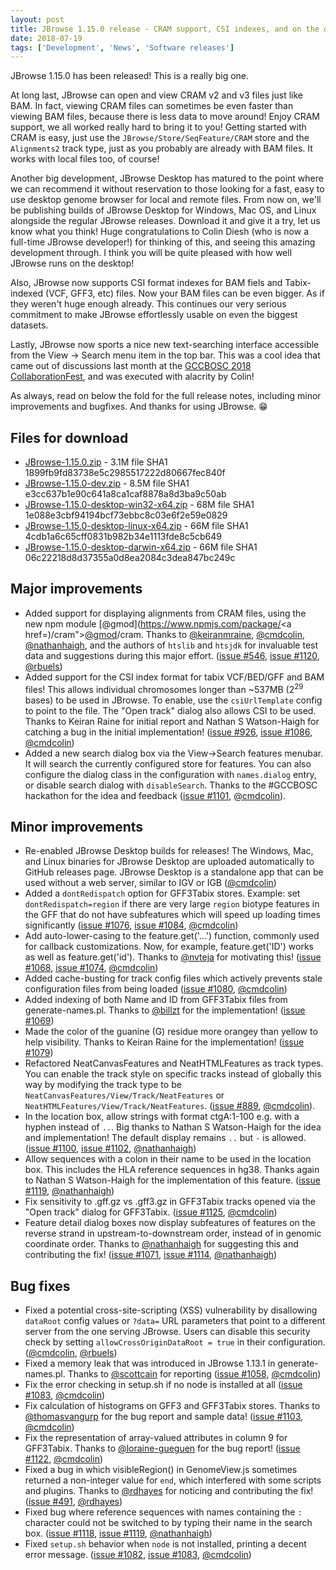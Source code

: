 ```yaml
---
layout: post
title: JBrowse 1.15.0 release - CRAM support, CSI indexes, and on the desktop!
date: 2018-07-19
tags: ['Development', 'News', 'Software releases']
---
```


JBrowse 1.15.0 has been released! This is a really big one.

At long last, JBrowse can open and view CRAM v2 and v3 files just like BAM. In
fact, viewing CRAM files can sometimes be even faster than viewing BAM files,
because there is less data to move around! Enjoy CRAM support, we all worked
really hard to bring it to you! Getting started with CRAM is easy, just use the
`JBrowse/Store/SeqFeature/CRAM` store and the `Alignments2` track type, just as
you probably are already with BAM files. It works with local files too, of
course!

Another big development, JBrowse Desktop has matured to the point where we can
recommend it without reservation to those looking for a fast, easy to use
desktop genome browser for local and remote files. From now on, we'll be
publishing builds of JBrowse Desktop for Windows, Mac OS, and Linux alongside
the regular JBrowse releases. Download it and give it a try, let us know what
you think! Huge congratulations to Colin Diesh (who is now a full-time JBrowse
developer!) for thinking of this, and seeing this amazing development through. I
think you will be quite pleased with how well JBrowse runs on the desktop!

Also, JBrowse now supports CSI format indexes for BAM fiels and Tabix-indexed
(VCF, GFF3, etc) files. Now your BAM files can be even bigger. As if they
weren't huge enough already. This continues our very serious commitment to make
JBrowse effortlessly usable on even the biggest datasets.

Lastly, JBrowse now sports a nice new text-searching interface accessible from
the View → Search menu item in the top bar. This was a cool idea that came out
of discussions last month at the
[GCCBOSC 2018 CollaborationFest](https://galaxyproject.org/events/gccbosc2018/collaboration/),
and was executed with alacrity by Colin!

As always, read on below the fold for the full release notes, including minor
improvements and bugfixes. And thanks for using JBrowse. &#x1f601;

## Files for download

- [JBrowse-1.15.0.zip](https://github.com/GMOD/jbrowse/releases/download/1.15.0-release/JBrowse-1.15.0.zip) -
  3.1M file SHA1 1899fb9fd83738e5c2985517222d80667fec840f
- [JBrowse-1.15.0-dev.zip](https://github.com/GMOD/jbrowse/releases/download/1.15.0-release/JBrowse-1.15.0-dev.zip) -
  8.5M file SHA1 e3cc637b1e90c641a8ca1caf8878a8d3ba9c50ab
- [JBrowse-1.15.0-desktop-win32-x64.zip](https://github.com/GMOD/jbrowse/releases/download/1.15.0-release/JBrowse-1.15.0-desktop-win32-x64.zip) -
  68M file SHA1 1e088e3cbf94194bcf73ebbc8c03e6f2e59e0829
- [JBrowse-1.15.0-desktop-linux-x64.zip](https://github.com/GMOD/jbrowse/releases/download/1.15.0-release/JBrowse-1.15.0-desktop-linux-x64.zip) -
  66M file SHA1 4cdb1a6c65cff0831b982b34e1113fde8c5cb649
- [JBrowse-1.15.0-desktop-darwin-x64.zip](https://github.com/GMOD/jbrowse/releases/download/1.15.0-release/JBrowse-1.15.0-desktop-darwin-x64.zip) -
  66M file SHA1 06c22218d8d37355a0d8ea2084c3dea847bc249c

## Major improvements

- Added support for displaying alignments from CRAM files, using the new npm
  module [@gmod](https://www.npmjs.com/package/<a
  href=)/cram">[@gmod](https://github.com/gmod)/cram. Thanks to
  [@keiranmraine](https://github.com/keiranmraine),
  [@cmdcolin](https://github.com/cmdcolin),
  [@nathanhaigh](https://github.com/nathanhaigh), and the authors of `htslib`
  and `htsjdk` for invaluable test data and suggestions during this major
  effort. ([issue #546](https://github.com/gmod/jbrowse/issues/546),
  [issue #1120](https://github.com/gmod/jbrowse/pull/1120),
  [@rbuels](https://github.com/rbuels))
- Added support for the CSI index format for tabix VCF/BED/GFF and BAM files!
  This allows individual chromosomes longer than ~537MB (2<sup>29</sup> bases)
  to be used in JBrowse. To enable, use the `csiUrlTemplate` config to point to
  the file. The "Open track" dialog also allows CSI to be used. Thanks to Keiran
  Raine for initial report and Nathan S Watson-Haigh for catching a bug in the
  initial implementation!
  ([issue #926](https://github.com/gmod/jbrowse/issues/926),
  [issue #1086](https://github.com/gmod/jbrowse/pull/1086),
  [@cmdcolin](https://github.com/cmdcolin))
- Added a new search dialog box via the View->Search features menubar. It will
  search the currently configured store for features. You can also configure the
  dialog class in the configuration with `names.dialog` entry, or disable search
  dialog with `disableSearch`. Thanks to the #GCCBOSC hackathon for the idea and
  feedback ([issue #1101](https://github.com/gmod/jbrowse/pull/1101),
  [@cmdcolin](https://github.com/cmdcolin)).

## Minor improvements

- Re-enabled JBrowse Desktop builds for releases! The Windows, Mac, and Linux
  binaries for JBrowse Desktop are uploaded automatically to GitHub releases
  page. JBrowse Desktop is a standalone app that can be used without a web
  server, similar to IGV or IGB ([@cmdcolin](https://github.com/cmdcolin))
- Added a `dontRedispatch` option for GFF3Tabix stores. Example: set
  `dontRedispatch=region` if there are very large `region` biotype features in
  the GFF that do not have subfeatures which will speed up loading times
  significantly ([issue #1076](https://github.com/gmod/jbrowse/issues/1076),
  [issue #1084](https://github.com/gmod/jbrowse/pull/1084),
  [@cmdcolin](https://github.com/cmdcolin))
- Add auto-lower-casing to the feature.get('...') function, commonly used for
  callback customizations. Now, for example, feature.get('ID') works as well as
  feature.get('id'). Thanks to [@nvteja](https://github.com/nvteja) for
  motivating this! ([issue #1068](https://github.com/gmod/jbrowse/issues/1068),
  [issue #1074](https://github.com/gmod/jbrowse/pull/1074),
  [@cmdcolin](https://github.com/cmdcolin))
- Added cache-busting for track config files which actively prevents stale
  configuration files from being loaded
  ([issue #1080](https://github.com/gmod/jbrowse/pull/1080),
  [@cmdcolin](https://github.com/cmdcolin))
- Added indexing of both Name and ID from GFF3Tabix files from
  generate-names.pl. Thanks to [@billzt](https://github.com/billzt) for the
  implementation! ([issue #1069](https://github.com/gmod/jbrowse/issues/1069))
- Made the color of the guanine (G) residue more orangey than yellow to help
  visibility. Thanks to Keiran Raine for the implementation!
  ([issue #1079](https://github.com/gmod/jbrowse/issues/1079))
- Refactored NeatCanvasFeatures and NeatHTMLFeatures as track types. You can
  enable the track style on specific tracks instead of globally this way by
  modifying the track type to be `NeatCanvasFeatures/View/Track/NeatFeatures` or
  `NeatHTMLFeatures/View/Track/NeatFeatures`.
  ([issue #889](https://github.com/gmod/jbrowse/pull/889),
  [@cmdcolin](https://github.com/cmdcolin)).
- In the location box, allow strings with format ctgA:1-100 e.g. with a hyphen
  instead of `..`. Big thanks to Nathan S Watson-Haigh for the idea and
  implementation! The default display remains `..` but `-` is allowed.
  ([issue #1100](https://github.com/gmod/jbrowse/issues/1100),
  [issue #1102](https://github.com/gmod/jbrowse/pull/1102),
  [@nathanhaigh](https://github.com/nathanhaigh))
- Allow sequences with a colon in their name to be used in the location box.
  This includes the HLA reference sequences in hg38. Thanks again to Nathan S
  Watson-Haigh for the implementation of this feature.
  ([issue #1119](https://github.com/gmod/jbrowse/pull/1119),
  [@nathanhaigh](https://github.com/nathanhaigh))
- Fix sensitivity to .gff.gz vs .gff3.gz in GFF3Tabix tracks opened via the
  "Open track" dialog for GFF3Tabix.
  ([issue #1125](https://github.com/gmod/jbrowse/issues/1125),
  [@cmdcolin](https://github.com/cmdcolin))
- Feature detail dialog boxes now display subfeatures of features on the reverse
  strand in upstream-to-downstream order, instead of in genomic coordinate
  order. Thanks to [@nathanhaigh](https://github.com/nathanhaigh) for suggesting
  this and contributing the fix!
  ([issue #1071](https://github.com/gmod/jbrowse/issues/1071),
  [issue #1114](https://github.com/gmod/jbrowse/pull/1114),
  [@nathanhaigh](https://github.com/nathanhaigh))

## Bug fixes

- Fixed a potential cross-site-scripting (XSS) vulnerability by disallowing
  `dataRoot` config values or `?data=` URL parameters that point to a different
  server from the one serving JBrowse. Users can disable this security check by
  setting `allowCrossOriginDataRoot = true` in their configuration.
  ([@cmdcolin](https://github.com/cmdcolin),
  [@rbuels](https://github.com/rbuels))
- Fixed a memory leak that was introduced in JBrowse 1.13.1 in
  generate-names.pl. Thanks to [@scottcain](https://github.com/scottcain) for
  reporting ([issue #1058](https://github.com/gmod/jbrowse/issues/1058),
  [@cmdcolin](https://github.com/cmdcolin))
- Fix the error checking in setup.sh if no node is installed at all
  ([issue #1083](https://github.com/gmod/jbrowse/pull/1083),
  [@cmdcolin](https://github.com/cmdcolin))
- Fix calculation of histograms on GFF3 and GFF3Tabix stores. Thanks to
  [@thomasvangurp](https://github.com/thomasvangurp) for the bug report and
  sample data! ([issue #1103](https://github.com/gmod/jbrowse/issues/1103),
  [@cmdcolin](https://github.com/cmdcolin))
- Fix the representation of array-valued attributes in column 9 for GFF3Tabix.
  Thanks to [@loraine-gueguen](https://github.com/loraine-gueguen) for the bug
  report! ([issue #1122](https://github.com/gmod/jbrowse/issues/1122),
  [@cmdcolin](https://github.com/cmdcolin))
- Fixed a bug in which visibleRegion() in GenomeView.js sometimes returned a
  non-integer value for `end`, which interfered with some scripts and plugins.
  Thanks to [@rdhayes](https://github.com/rdhayes) for noticing and contributing
  the fix! ([issue #491](https://github.com/gmod/jbrowse/issues/491),
  [@rdhayes](https://github.com/rdhayes))
- Fixed bug where reference sequences with names containing the `:` character
  could not be switched to by typing their name in the search box.
  ([issue #1118](https://github.com/gmod/jbrowse/issues/1118),
  [issue #1119](https://github.com/gmod/jbrowse/pull/1119),
  [@nathanhaigh](https://github.com/nathanhaigh))
- Fixed `setup.sh` behavior when `node` is not installed, printing a decent
  error message. ([issue #1082](https://github.com/gmod/jbrowse/issues/1082),
  [issue #1083](https://github.com/gmod/jbrowse/pull/1083),
  [@cmdcolin](https://github.com/cmdcolin))
